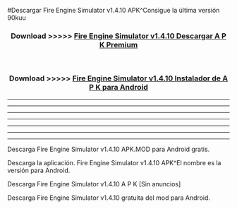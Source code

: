 #Descargar Fire Engine Simulator v1.4.10 APK^Consigue la última versión 90kuu



<div align="center">
<h3>Download >>>>> <a href="https://es-sites.web.app/?es= Fire Engine Simulator v1.4.10">Fire Engine Simulator v1.4.10 Descargar A P K Premium</a></h3><br>

<h3>Download >>>>> <a href="https://es-sites.web.app/?es= Fire Engine Simulator v1.4.10">Fire Engine Simulator v1.4.10 Instalador de A P K para Android</a></h3>
</div>


----------------------------------------------------------

----------------------------------------------------------

----------------------------------------------------------

----------------------------------------------------------

----------------------------------------------------------

----------------------------------------------------------

----------------------------------------------------------

Descarga Fire Engine Simulator v1.4.10 APK.MOD para Android gratis.

Descarga la aplicación. Fire Engine Simulator v1.4.10 APK^El nombre es la versión para Android.

Descarga Fire Engine Simulator v1.4.10 A P K [Sin anuncios]

Descarga Fire Engine Simulator v1.4.10 gratuita del mod para Android.


